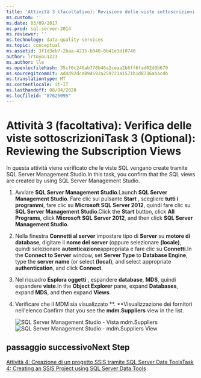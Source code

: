 ```yaml
---
title: 'Attività 3 (facoltativo): Revisione delle viste sottoscrizioni | Microsoft Docs'
ms.custom: ''
ms.date: 03/09/2017
ms.prod: sql-server-2014
ms.reviewer: ''
ms.technology: data-quality-services
ms.topic: conceptual
ms.assetid: 3f1d3eb7-2baa-4215-b040-0b41e3d10740
author: lrtoyou1223
ms.author: lle
ms.openlocfilehash: 35cf0c246ab778b46a2ceaa2b6ff6fad02d0b670
ms.sourcegitcommit: ad4d92dce894592a259721a1571b1d8736abacdb
ms.translationtype: MT
ms.contentlocale: it-IT
ms.lasthandoff: 08/04/2020
ms.locfileid: "87625095"
---
```

# <a name="task-3-optional-reviewing-the-subscription-views"></a><span data-ttu-id="10828-102">Attività 3 (facoltativa): Verifica delle viste sottoscrizioni</span><span class="sxs-lookup"><span data-stu-id="10828-102">Task 3 (Optional): Reviewing the Subscription Views</span></span>
  <span data-ttu-id="10828-103">In questa attività viene verificato che le viste SQL vengano create tramite SQL Server Management Studio.</span><span class="sxs-lookup"><span data-stu-id="10828-103">In this task, you confirm that the SQL views are created by using SQL Server Management Studio.</span></span>

1.  <span data-ttu-id="10828-104">Avviare **SQL Server Management Studio**.</span><span class="sxs-lookup"><span data-stu-id="10828-104">Launch **SQL Server Management Studio**.</span></span> <span data-ttu-id="10828-105">Fare clic sul pulsante **Start** , scegliere **tutti i programmi**, fare clic su **Microsoft SQL Server 2012**, quindi fare clic su **SQL Server Management Studio**.</span><span class="sxs-lookup"><span data-stu-id="10828-105">Click the **Start** button, click **All Programs**, click **Microsoft SQL Server 2012**, and then click **SQL Server Management Studio**.</span></span>

2.  <span data-ttu-id="10828-106">Nella finestra **Connetti al server** impostare tipo di **Server** su **motore di database**, digitare il **nome del server** (oppure selezionare **(locale)**, quindi selezionare **autenticazione**appropriata e fare clic su **Connetti**.</span><span class="sxs-lookup"><span data-stu-id="10828-106">In the **Connect to Server** window, set **Server Type** to **Database Engine**, type the **server name** (or select **(local)**, and select appropriate **authentication**, and click **Connect**.</span></span>

3.  <span data-ttu-id="10828-107">Nel riquadro **Esplora oggetti** , espandere **database**, **MDS**, quindi espandere **viste**.</span><span class="sxs-lookup"><span data-stu-id="10828-107">In the **Object Explorer** pane, expand **Databases**, expand **MDS**, and then expand **Views**.</span></span>

4.  <span data-ttu-id="10828-108">Verificare che il MDM sia visualizzato \*\*. \*\*Visualizzazione dei fornitori nell'elenco.</span><span class="sxs-lookup"><span data-stu-id="10828-108">Confirm that you see the **mdm.Suppliers** view in the list.</span></span>

     <span data-ttu-id="10828-109">![SQL Server Management Studio - Vista mdm.Suppliers](../../2014/tutorials/media/et-reviewingthesubscriptionviews.jpg "SQL Server Management Studio - Vista mdm.Suppliers")</span><span class="sxs-lookup"><span data-stu-id="10828-109">![SQL Server Management Studio - mdm.Suppliers View](../../2014/tutorials/media/et-reviewingthesubscriptionviews.jpg "SQL Server Management Studio - mdm.Suppliers View")</span></span>

## <a name="next-step"></a><span data-ttu-id="10828-110">passaggio successivo</span><span class="sxs-lookup"><span data-stu-id="10828-110">Next Step</span></span>
 [<span data-ttu-id="10828-111">Attività 4: Creazione di un progetto SSIS tramite SQL Server Data Tools</span><span class="sxs-lookup"><span data-stu-id="10828-111">Task 4: Creating an SSIS Project using SQL Server Data Tools</span></span>](../../2014/tutorials/task-4-creating-an-ssis-project-using-sql-server-data-tools.md)